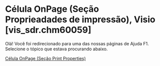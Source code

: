 
# Célula OnPage (Seção Proprieadades de impressão), Visio [vis_sdr.chm60059]

Olá! Você foi redirecionado para uma das nossas páginas de Ajuda F1. Selecione o tópico que estava procurando abaixo.

[Célula OnPage (Seção Print Properties)](http://msdn.microsoft.com/library/4015506a-e24a-0276-c854-7791a7019067%28Office.15%29.aspx)

